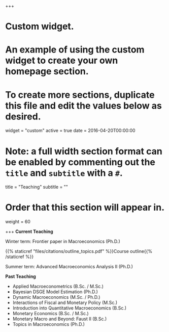 +++
# Custom widget.
# An example of using the custom widget to create your own homepage section.
# To create more sections, duplicate this file and edit the values below as desired.
widget = "custom"
active = true
date = 2016-04-20T00:00:00

# Note: a full width section format can be enabled by commenting out the `title` and `subtitle` with a `#`.
title = "Teaching"
subtitle = ""

# Order that this section will appear in.
weight = 60

+++
**Current Teaching**

Winter term: Frontier paper in Macroeconomics (Ph.D.)

{{% staticref "files/citations/outline_topics.pdf" %}}Course outline{{% /staticref %}}



Summer term: Advanced Macroeconomics Analysis II (Ph.D.)

**Past Teaching**

* Applied Macroeconometrics (B.Sc. / M.Sc.)
* Bayesian DSGE Model Estimation (Ph.D.)
* Dynamic Macroeconomics (M.Sc. / Ph.D.)
* Interactions of Fiscal and Monetary Policy (M.Sc.)
* Introduction into Quantitative Macroeconomics (B.Sc.)
* Monetary Economics (B.Sc. / M.Sc.)
* Monetary Macro and Beyond: Faust II (B.Sc.)
* Topics in Macroeconomics (Ph.D.)


